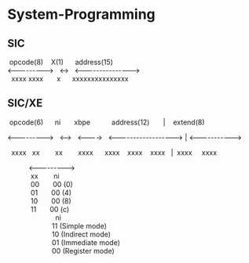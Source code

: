 # System-Programming
## SIC

&nbsp;opcode(8)&nbsp;&nbsp;&nbsp;&nbsp;X(1)&nbsp;&nbsp;&nbsp;&nbsp;&nbsp;&nbsp;address(15)  
<--------->&nbsp;&nbsp;&nbsp;<->&nbsp;&nbsp;&nbsp;<--------------->  
&nbsp;&nbsp;xxxx xxxx&nbsp;&nbsp;&nbsp;&nbsp;&nbsp;&nbsp;&nbsp;x&nbsp;&nbsp;&nbsp;&nbsp;&nbsp;&nbsp;xxxxxxxxxxxxxxx  


## SIC/XE 

&nbsp;opcode(6)&nbsp;&nbsp;&nbsp;&nbsp;&nbsp;&nbsp;ni&nbsp;&nbsp;&nbsp;&nbsp;&nbsp;&nbsp;&nbsp;xbpe&nbsp;&nbsp;&nbsp;&nbsp;&nbsp;&nbsp;&nbsp;&nbsp;&nbsp;&nbsp;&nbsp;address(12)&nbsp;&nbsp;&nbsp;&nbsp;&nbsp;&nbsp;&nbsp;|&nbsp;&nbsp;&nbsp;&nbsp;extend(8)  

<--------->&nbsp;&nbsp;&nbsp;<-->&nbsp;&nbsp;&nbsp;<---->&nbsp;&nbsp;&nbsp;<------------------>&nbsp;|&nbsp;<----------->  

&nbsp;&nbsp;xxxx&nbsp;&nbsp;&nbsp;xx&nbsp;&nbsp;&nbsp;&nbsp;&nbsp;&nbsp;&nbsp;&nbsp;xx&nbsp;&nbsp;&nbsp;&nbsp;&nbsp;&nbsp;&nbsp;&nbsp;xxxx&nbsp;&nbsp;&nbsp;&nbsp;&nbsp;&nbsp;xxxx&nbsp;&nbsp;&nbsp;&nbsp;xxxx&nbsp;&nbsp;&nbsp;&nbsp;xxxx&nbsp;&nbsp;&nbsp;|&nbsp;&nbsp;xxxx&nbsp;&nbsp;&nbsp;&nbsp;&nbsp;xxxx  

&nbsp;&nbsp;&nbsp;&nbsp;&nbsp;&nbsp;&nbsp;&nbsp;&nbsp;&nbsp;&nbsp;<--------->  
&nbsp;&nbsp;&nbsp;&nbsp;&nbsp;&nbsp;&nbsp;&nbsp;&nbsp;&nbsp;&nbsp;&nbsp;xx&nbsp;&nbsp;&nbsp;&nbsp;&nbsp;&nbsp;&nbsp;&nbsp;ni  
&nbsp;&nbsp;&nbsp;&nbsp;&nbsp;&nbsp;&nbsp;&nbsp;&nbsp;&nbsp;&nbsp;&nbsp;00&nbsp;&nbsp;&nbsp;&nbsp;&nbsp;&nbsp;&nbsp;00  (0)  
&nbsp;&nbsp;&nbsp;&nbsp;&nbsp;&nbsp;&nbsp;&nbsp;&nbsp;&nbsp;&nbsp;&nbsp;01&nbsp;&nbsp;&nbsp;&nbsp;&nbsp;&nbsp;&nbsp;00  (4)  
&nbsp;&nbsp;&nbsp;&nbsp;&nbsp;&nbsp;&nbsp;&nbsp;&nbsp;&nbsp;&nbsp;&nbsp;10&nbsp;&nbsp;&nbsp;&nbsp;&nbsp;&nbsp;&nbsp;00  (8)  
&nbsp;&nbsp;&nbsp;&nbsp;&nbsp;&nbsp;&nbsp;&nbsp;&nbsp;&nbsp;&nbsp;&nbsp;11&nbsp;&nbsp;&nbsp;&nbsp;&nbsp;&nbsp;&nbsp;00  (c)  
&nbsp;&nbsp;&nbsp;&nbsp;&nbsp;&nbsp;&nbsp;&nbsp;&nbsp;&nbsp;&nbsp;&nbsp;&nbsp;&nbsp;&nbsp;&nbsp;&nbsp;&nbsp;&nbsp;&nbsp;&nbsp;&nbsp;&nbsp;&ensp;ni  
&nbsp;&nbsp;&nbsp;&nbsp;&nbsp;&nbsp;&nbsp;&nbsp;&nbsp;&nbsp;&nbsp;&nbsp;&nbsp;&nbsp;&nbsp;&nbsp;&nbsp;&nbsp;&nbsp;&nbsp;&nbsp;&nbsp;&nbsp;11  (Simple mode)  
&nbsp;&nbsp;&nbsp;&nbsp;&nbsp;&nbsp;&nbsp;&nbsp;&nbsp;&nbsp;&nbsp;&nbsp;&nbsp;&nbsp;&nbsp;&nbsp;&nbsp;&nbsp;&nbsp;&nbsp;&nbsp;&nbsp;&nbsp;10  (Indirect mode)  
&nbsp;&nbsp;&nbsp;&nbsp;&nbsp;&nbsp;&nbsp;&nbsp;&nbsp;&nbsp;&nbsp;&nbsp;&nbsp;&nbsp;&nbsp;&nbsp;&nbsp;&nbsp;&nbsp;&nbsp;&nbsp;&nbsp;&nbsp;01  (Immediate mode)  
&nbsp;&nbsp;&nbsp;&nbsp;&nbsp;&nbsp;&nbsp;&nbsp;&nbsp;&nbsp;&nbsp;&nbsp;&nbsp;&nbsp;&nbsp;&nbsp;&nbsp;&nbsp;&nbsp;&nbsp;&nbsp;&nbsp;&nbsp;00  (Register mode)  
